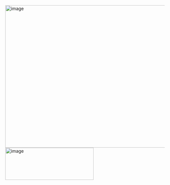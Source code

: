 <img width="894" height="451" alt="image" src="https://github.com/user-attachments/assets/2cf38459-4cc1-4c42-81ba-175d3b158773" />

<img width="279" height="102" alt="image" src="https://github.com/user-attachments/assets/29d34daf-3306-47c1-a7bf-8a8b7db4f8a5" />
